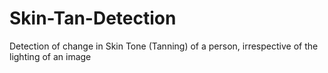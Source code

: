 # Skin-Tan-Detection
Detection of change in Skin Tone (Tanning) of a person, irrespective of the lighting of an image
